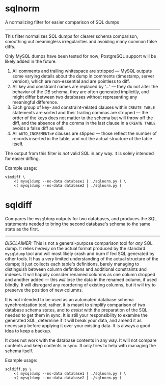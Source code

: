 sqlnorm
=======

A normalizing filter for easier comparison of SQL dumps

---

This filter normalizes SQL dumps for clearer schema comparison, smoothing out meaningless irregularities and
avoiding many common false diffs.

Only MySQL dumps have been tested for now; PostgreSQL support will be likely added in the future.

1. All comments and trailing whitespace are stripped — MySQL outputs some varying details about the dump in comments
(timestamp, server version), which are non-essential and are pointless to diff.
2. All key and constraint names are replaced by '...' — they do not alter the behavior of the DB schema, they are often
generated implicitly, and might differ between two databases without representing any meaningful difference.
3. Each group of key- and constraint-related clauses within `CREATE TABLE` statements are sorted and their trailing commas
are stripped — the order of the keys does not matter to the schema but will throw off the diff, and the absence of the comma
in the last clause in a `CREATE TABLE` avoids a false diff as well.
4. All `AUTO_INCREMENT=#` clauses are stipped — those reflect the number of records inserted in the table, and not the
actual structure of the table itself.

The output from this filter is _not_ valid SQL in any way. It is solely intended for easier diffing.

Example usage:

    vimdiff \
        <( mysqldump --no-data database1 | ./sqlnorm.py ) \
        <( mysqldump --no-data database2 | ./sqlnorm.py )



sqldiff
=======

Compares the `mysqldump` outputs for two databases, and produces the SQL statements needed to bring
the second database's schema to the same state as the first.

---

_DISCLAIMER:_ This is not a general-purpose comparison tool for _any_ SQL dump.
It relies _heavily_ on the actual format produced by the standard `mysqldump` tool
and will most likely crash and burn if fed SQL generated by other tools.
It has a _very_ limited understanding of the actual structure of the dumps; it just collects each table's definitions,
barely managing to distinguish between column definitions and additional constraints and indexes.
It will happily consider renamed columns as one column dropped and another added —
this _will_ lose the data in the renamed column, if used blindly. It will disregard any reordering of existing columns,
but it will try to preserve the position of new columns.

It is not intended to be used as an automated database schema synchronization tool; rather, it is meant to simplify
comparison of two database schema states, and to _assist_ with the preparation of the SQL needed to get them in sync.
It is still your responsibility to examine the generated SQL, determine if it will break your data,
and amend it as necessary before applying it over your existing data. It is always a good idea to keep a backup.

It does not work with the database contents in any way. It will not compare contents and keep contents in sync.
It only tries to help with managing the schema itself.

Example usage:

    sqldiff.py \
        <( mysqldump --no-data database1 | ./sqlnorm.py ) \
        <( mysqldump --no-data database2 | ./sqlnorm.py )
